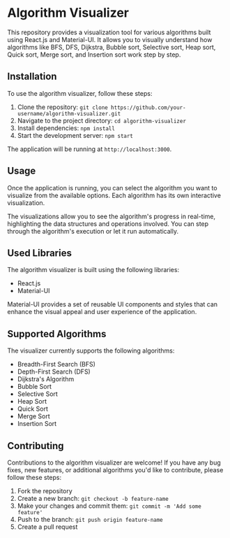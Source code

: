 # Algorithm Visualizer

This repository provides a visualization tool for various algorithms built using React.js and Material-UI. It allows you to visually understand how algorithms like BFS, DFS, Dijkstra, Bubble sort, Selective sort, Heap sort, Quick sort, Merge sort, and Insertion sort work step by step.

## Installation

To use the algorithm visualizer, follow these steps:

1. Clone the repository: `git clone https://github.com/your-username/algorithm-visualizer.git`
2. Navigate to the project directory: `cd algorithm-visualizer`
3. Install dependencies: `npm install`
4. Start the development server: `npm start`

The application will be running at `http://localhost:3000`.

## Usage

Once the application is running, you can select the algorithm you want to visualize from the available options. Each algorithm has its own interactive visualization.

The visualizations allow you to see the algorithm's progress in real-time, highlighting the data structures and operations involved. You can step through the algorithm's execution or let it run automatically.

## Used Libraries

The algorithm visualizer is built using the following libraries:

- React.js
- Material-UI

Material-UI provides a set of reusable UI components and styles that can enhance the visual appeal and user experience of the application.

## Supported Algorithms

The visualizer currently supports the following algorithms:

- Breadth-First Search (BFS)
- Depth-First Search (DFS)
- Dijkstra's Algorithm
- Bubble Sort
- Selective Sort
- Heap Sort
- Quick Sort
- Merge Sort
- Insertion Sort

## Contributing

Contributions to the algorithm visualizer are welcome! If you have any bug fixes, new features, or additional algorithms you'd like to contribute, please follow these steps:

1. Fork the repository
2. Create a new branch: `git checkout -b feature-name`
3. Make your changes and commit them: `git commit -m 'Add some feature'`
4. Push to the branch: `git push origin feature-name`
5. Create a pull request

